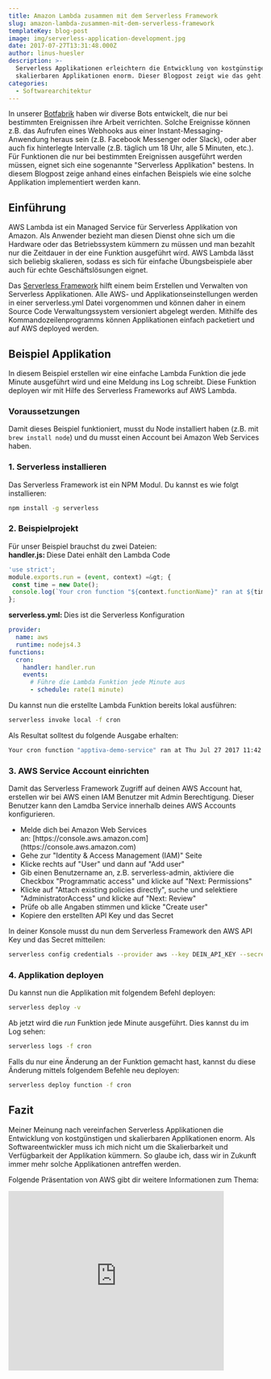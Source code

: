 ```yaml
---
title: Amazon Lambda zusammen mit dem Serverless Framework
slug: amazon-lambda-zusammen-mit-dem-serverless-framework
templateKey: blog-post
image: img/serverless-application-development.jpg
date: 2017-07-27T13:31:48.000Z
author: linus-huesler
description: >-
  Serverless Applikationen erleichtern die Entwicklung von kostgünstigen und
  skalierbaren Applikationen enorm. Dieser Blogpost zeigt wie das geht.
categories:
  - Softwarearchitektur
---
```


In unserer [Botfabrik](https://www.botfabrik.ch) haben wir diverse Bots entwickelt, die nur bei bestimmten Ereignissen ihre Arbeit verrichten. Solche Ereignisse können z.B. das Aufrufen eines Webhooks aus einer Instant-Messaging-Anwendung heraus sein (z.B. Facebook Messenger oder Slack), oder aber auch fix hinterlegte Intervalle (z.B. täglich um 18 Uhr, alle 5 Minuten, etc.). Für Funktionen die nur bei bestimmten Ereignissen ausgeführt werden müssen, eignet sich eine sogenannte "Serverless Applikation" bestens. In diesem Blogpost zeige anhand eines einfachen Beispiels wie eine solche Applikation implementiert werden kann.

<h2>Einführung</h2>
AWS Lambda ist ein Managed Service für Serverless Applikation von Amazon. Als Anwender bezieht man diesen Dienst ohne sich um die Hardware oder das Betriebssystem kümmern zu müssen und man bezahlt nur die Zeitdauer in der eine Funktion ausgeführt wird. AWS Lambda lässt sich beliebig skalieren, sodass es sich für einfache Übungsbeispiele aber auch für echte Geschäftslösungen eignet.

Das [Serverless Framework](https://serverless.com/) hilft einem beim Erstellen und Verwalten von Serverless Applikationen. Alle AWS- und Applikationseinstellungen werden in einer serverless.yml Datei vorgenommen und können daher in einem Source Code Verwaltungssystem versioniert abgelegt werden. Mithilfe des Kommandozeilenprogramms können Applikationen einfach packetiert und auf AWS deployed werden.

<h2>Beispiel Applikation</h2>
In diesem Beispiel erstellen wir eine einfache Lambda Funktion die jede Minute ausgeführt wird und eine Meldung ins Log schreibt. Diese Funktion deployen wir mit Hilfe des Serverless Frameworks auf AWS Lambda.
<h3>Voraussetzungen</h3>
Damit dieses Beispiel funktioniert, musst du Node installiert haben (z.B. mit <code>brew install node</code>) und du musst einen Account bei Amazon Web Services haben.
<h3>1. Serverless installieren</h3>
Das Serverless Framework ist ein NPM Modul. Du kannst es wie folgt installieren:

```bash
npm install -g serverless
```

<h3>2. Beispielprojekt</h3>
Für unser Beispiel brauchst du zwei Dateien:
<div><strong>handler.js: </strong>Diese Datei enhält den Lambda Code</div>

```javascript
'use strict';
module.exports.run = (event, context) =&gt; {
 const time = new Date();
 console.log(`Your cron function "${context.functionName}" ran at ${time}. Yea!`);
};
```

<strong>serverless.yml: </strong>Dies ist die Serverless Konfiguration

```yml
provider:
  name: aws
  runtime: nodejs4.3
functions:
  cron:
    handler: handler.run
    events:
      # Führe die Lambda Funktion jede Minute aus
      - schedule: rate(1 minute)
```

Du kannst nun die erstellte Lambda Funktion bereits lokal ausführen:

```bash
serverless invoke local -f cron
```

Als Resultat solltest du folgende Ausgabe erhalten:

```bash
Your cron function "apptiva-demo-service" ran at Thu Jul 27 2017 11:42:03 GMT+0200 (CEST). Yea!
```

### 3. AWS Service Account einrichten

Damit das Serverless Framework Zugriff auf deinen AWS Account hat, erstellen wir bei AWS einen IAM Benutzer mit Admin Berechtigung. Dieser Benutzer kann den Lamdba Service innerhalb deines AWS Accounts konfigurieren.

<ul>
  <li>Melde dich bei Amazon Web Services an: [https://console.aws.amazon.com](https://console.aws.amazon.com)</li>
  <li>Gehe zur "Identity &amp; Access Management (IAM)" Seite</li>
  <li>Klicke rechts auf "User" und dann auf "Add user"</li>
  <li>Gib einen Benutzername an, z.B. serverless-admin, aktiviere die Checkbox "Programmatic access" und klicke auf "Next: Permissions"</li>
  <li>Klicke auf "Attach existing policies directly", suche und selektiere "AdministratorAccess" und klicke auf "Next: Review"</li>
  <li>Prüfe ob alle Angaben stimmen und klicke "Create user"</li>
  <li>Kopiere den erstellten API Key und das Secret</li>
</ul>

In deiner Konsole musst du nun dem Serverless Framework den AWS API Key und das Secret mitteilen:

```bash
serverless config credentials --provider aws --key DEIN_API_KEY --secret DEIN_SECRET
```

<h3>4. Applikation deployen</h3>
Du kannst nun die Applikation mit folgendem Befehl deployen:

```bash
serverless deploy -v
```

Ab jetzt wird die <em>run</em> Funktion jede Minute ausgeführt. Dies kannst du im Log sehen:

```bash
serverless logs -f cron
```

Falls du nur eine Änderung an der Funktion gemacht hast, kannst du diese Änderung mittels folgendem Befehle neu deployen:

```bash
serverless deploy function -f cron
```

<h2>Fazit</h2>
Meiner Meinung nach vereinfachen Serverless Applikationen die Entwicklung von kostgünstigen und skalierbaren Applikationen enorm. Als Softwareentwickler muss ich mich nicht um die Skalierbarkeit und Verfügbarkeit der Applikation kümmern. So glaube ich, dass wir in Zukunft immer mehr solche Applikationen antreffen werden.

Folgende Präsentation von AWS gibt dir weitere Informationen zum Thema:

<iframe src="https://www.slideshare.net/slideshow/embed_code/key/IXHTxRxxUtD61G" marginwidth="0" marginheight="0" scrolling="no" className="max-w-full" allowfullscreen="" height="356" frameborder="0" width="427"> </iframe>
